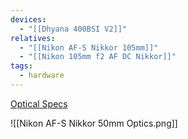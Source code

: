 ```yaml
---
devices:
  - "[[Dhyana 400BSI V2]]"
relatives:
  - "[[Nikon AF-S Nikkor 105mm]]"
  - "[[Nikon 105mm f2 AF DC Nikkor]]"
tags:
  - hardware
---
```


[Optical Specs](https://www.photonstophotos.net/GeneralTopics/Lenses/OpticalBench/OpticalBench.htm#Data/JP2015-041003_Example01MLP.txt,figureOpacity=0.25,AxisO,OffAxis)

![[Nikon AF-S Nikkor 50mm Optics.png]]